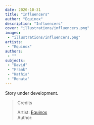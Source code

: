 ```yaml
---
date: 2020-10-31
title: "Influencers"
author: "Equinox"
description: "Influencers"
cover: "illustrations/influencers.png"
images:
 - "illustrations/influencers.png"
artists:
 - "Equinox"
authors:
 - ""
subjects:
 - "David"
 - "Frank"
 - "Kathia"
 - "Renata"
---
```

Story under development.
>Credits
>
>Artist: [Equinox](https://t.me/EquinoxMisteryArt)  
>Author:
